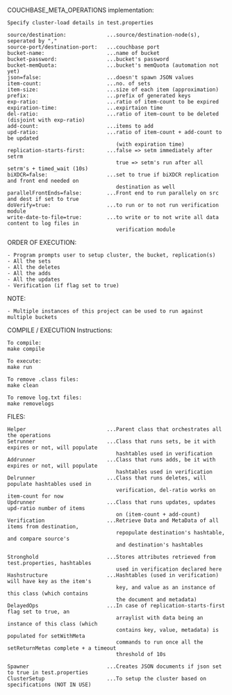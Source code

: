COUCHBASE_META_OPERATIONS implementation:

    Specify cluster-load details in test.properties

    source/destination:             ...source/destination-node(s), seperated by ","
    source-port/destination-port:   ...couchbase port
    bucket-name:                    ...name of bucket
    bucket-password:                ...bucket's password
    bucket-memQuota:                ...bucket's memQuota (automation not yet)
    json=false:                     ...doesn't spawn JSON values
    item-count:                     ...no. of sets
    item-size:                      ...size of each item (approximation)
    prefix:                         ...prefix of generated keys
    exp-ratio:                      ...ratio of item-count to be expired
    expiration-time:                ...expirtaion time
    del-ratio:                      ...ratio of item-count to be deleted (disjoint with exp-ratio)
    add-count:                      ...items to add
    upd-ratio:                      ...ratio of item-count + add-count to be updated
                                       (with expiration time)
    replication-starts-first:       ...false => setm immediately after setrm
                                       true => setm's run after all setrm's + timed_wait (10s)
    biXDCR=false:                   ...set to true if biXDCR replication and front end needed on
                                       destination as well
    parallelFrontEnds=false:        ...Front end to run parallely on src and dest if set to true
    doVerify=true:                  ...to run or to not run verification module
    write-date-to-file=true:        ...to write or to not write all data content to log files in
                                       verification module

ORDER OF EXECUTION:

    - Program prompts user to setup cluster, the bucket, replication(s)
    - All the sets
    - All the deletes
    - All the adds
    - All the updates
    - Verification (if flag set to true)

NOTE:

    - Multiple instances of this project can be used to run against multiple buckets

COMPILE / EXECUTION Instructions:

    To compile:
    make compile

    To execute:
    make run

    To remove .class files:
    make clean

    To remove log.txt files:
    make removelogs

FILES:

    Helper                          ...Parent class that orchestrates all the operations
    Setrunner                       ...Class that runs sets, be it with expires or not, will populate
                                       hashtables used in verification
    Addrunner                       ...Class that runs adds, be it with expires or not, will populate
                                       hashtables used in verification
    Delrunner                       ...Class that runs deletes, will populate hashtables used in
                                       verification, del-ratio works on item-count for now
    Updrunner                       ...Class that runs updates, updates upd-ratio number of items
                                       on (item-count + add-count)
    Verification                    ...Retrieve Data and MetaData of all items from destination,
                                       repopulate destination's hashtable, and compare source's
                                       and destination's hashtables

    Stronghold                      ...Stores attributes retrieved from test.properties, hashtables
                                       used in verification declared here
    Hashstructure                   ...Hashtables (used in verification) will have key as the item's
                                       key, and value as an instance of this class (which contains
                                       the document and metadata)
    DelayedOps                      ...In case of replication-starts-first flag set to true, an
                                       arraylist with data being an instance of this class (which
                                       contains key, value, metadata) is populated for setWithMeta
                                       commands to run once all the setReturnMetas complete + a timeout
                                       threshold of 10s

    Spawner                         ...Creates JSON documents if json set to true in test.properties
    ClusterSetup                    ...To setup the cluster based on specifications (NOT IN USE)
